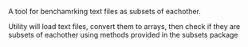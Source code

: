 A tool for benchamrking text files as subsets of eachother.

Utility will load text files, convert them to arrays, then check if they are subsets of eachother using methods provided in the subsets package

